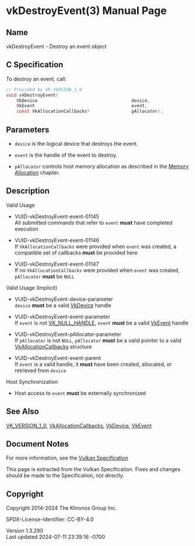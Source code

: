 # vkDestroyEvent(3) Manual Page

## Name

vkDestroyEvent - Destroy an event object



## <a href="#_c_specification" class="anchor"></a>C Specification

To destroy an event, call:

``` c
// Provided by VK_VERSION_1_0
void vkDestroyEvent(
    VkDevice                                    device,
    VkEvent                                     event,
    const VkAllocationCallbacks*                pAllocator);
```

## <a href="#_parameters" class="anchor"></a>Parameters

- `device` is the logical device that destroys the event.

- `event` is the handle of the event to destroy.

- `pAllocator` controls host memory allocation as described in the <a
  href="https://registry.khronos.org/vulkan/specs/1.3-extensions/html/vkspec.html#memory-allocation"
  target="_blank" rel="noopener">Memory Allocation</a> chapter.

## <a href="#_description" class="anchor"></a>Description

Valid Usage

- <a href="#VUID-vkDestroyEvent-event-01145"
  id="VUID-vkDestroyEvent-event-01145"></a>
  VUID-vkDestroyEvent-event-01145  
  All submitted commands that refer to `event` **must** have completed
  execution

- <a href="#VUID-vkDestroyEvent-event-01146"
  id="VUID-vkDestroyEvent-event-01146"></a>
  VUID-vkDestroyEvent-event-01146  
  If `VkAllocationCallbacks` were provided when `event` was created, a
  compatible set of callbacks **must** be provided here

- <a href="#VUID-vkDestroyEvent-event-01147"
  id="VUID-vkDestroyEvent-event-01147"></a>
  VUID-vkDestroyEvent-event-01147  
  If no `VkAllocationCallbacks` were provided when `event` was created,
  `pAllocator` **must** be `NULL`

Valid Usage (Implicit)

- <a href="#VUID-vkDestroyEvent-device-parameter"
  id="VUID-vkDestroyEvent-device-parameter"></a>
  VUID-vkDestroyEvent-device-parameter  
  `device` **must** be a valid [VkDevice](https://registry.khronos.org/vulkan/specs/1.3-extensions/man/html/VkDevice.html) handle

- <a href="#VUID-vkDestroyEvent-event-parameter"
  id="VUID-vkDestroyEvent-event-parameter"></a>
  VUID-vkDestroyEvent-event-parameter  
  If `event` is not [VK_NULL_HANDLE](https://registry.khronos.org/vulkan/specs/1.3-extensions/man/html/VK_NULL_HANDLE.html), `event`
  **must** be a valid [VkEvent](https://registry.khronos.org/vulkan/specs/1.3-extensions/man/html/VkEvent.html) handle

- <a href="#VUID-vkDestroyEvent-pAllocator-parameter"
  id="VUID-vkDestroyEvent-pAllocator-parameter"></a>
  VUID-vkDestroyEvent-pAllocator-parameter  
  If `pAllocator` is not `NULL`, `pAllocator` **must** be a valid
  pointer to a valid [VkAllocationCallbacks](https://registry.khronos.org/vulkan/specs/1.3-extensions/man/html/VkAllocationCallbacks.html)
  structure

- <a href="#VUID-vkDestroyEvent-event-parent"
  id="VUID-vkDestroyEvent-event-parent"></a>
  VUID-vkDestroyEvent-event-parent  
  If `event` is a valid handle, it **must** have been created,
  allocated, or retrieved from `device`

Host Synchronization

- Host access to `event` **must** be externally synchronized

## <a href="#_see_also" class="anchor"></a>See Also

[VK_VERSION_1_0](https://registry.khronos.org/vulkan/specs/1.3-extensions/man/html/VK_VERSION_1_0.html),
[VkAllocationCallbacks](https://registry.khronos.org/vulkan/specs/1.3-extensions/man/html/VkAllocationCallbacks.html),
[VkDevice](https://registry.khronos.org/vulkan/specs/1.3-extensions/man/html/VkDevice.html), [VkEvent](https://registry.khronos.org/vulkan/specs/1.3-extensions/man/html/VkEvent.html)

## <a href="#_document_notes" class="anchor"></a>Document Notes

For more information, see the <a
href="https://registry.khronos.org/vulkan/specs/1.3-extensions/html/vkspec.html#vkDestroyEvent"
target="_blank" rel="noopener">Vulkan Specification</a>

This page is extracted from the Vulkan Specification. Fixes and changes
should be made to the Specification, not directly.

## <a href="#_copyright" class="anchor"></a>Copyright

Copyright 2014-2024 The Khronos Group Inc.

SPDX-License-Identifier: CC-BY-4.0

Version 1.3.290  
Last updated 2024-07-11 23:39:16 -0700
